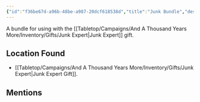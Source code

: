 ```yaml
---
{"id":"f36be67d-a96b-48be-a987-20dcf618538d","title":"Junk Bundle","description":"A bundle for using with the Junk Expert gift.","isInCurrentInventory":true,"isProscribed":false,"amountHeld":1,"causeOfConsumption":"null","publish":true,"date_created":"Wednesday, April 17th 2024, 4:35:26 pm","date_modified":"Friday, April 19th 2024, 6:28:39 pm","cssclasses":["mado-heading"],"path":"Tabletop/Campaigns/And A Thousand Years More/Inventory/Special/Junk Bundle.md","permalink":"/tabletop/campaigns/and-a-thousand-years-more/inventory/special/junk-bundle/","PassFrontmatter":true}
---
```



A bundle for using with the [[Tabletop/Campaigns/And A Thousand Years More/Inventory/Gifts/Junk Expert\|Junk Expert]] gift.

## Location Found

- [[Tabletop/Campaigns/And A Thousand Years More/Inventory/Gifts/Junk Expert\|Junk Expert Gift]].

## Mentions



